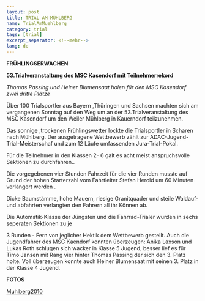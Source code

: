 ```yaml
---
layout: post
title: TRIAL AM MÜHLBERG
name: TrialAmMuehlberg
category: trial
tags: [trial]
excerpt_separator: <!--mehr-->
lang: de
---
```


**FRÜHLINGSERWACHEN**
 
<!--mehr-->

**53.Trialveranstaltung des MSC  Kasendorf mit Teilnehmerrekord**

*Thomas Passing und Heiner Blumensaat holen für den MSC Kasendorf zwei dritte Plätze*

Über 100 Trialsportler aus Bayern ,Thüringen und Sachsen machten sich am vergangenen Sonntag auf den Weg um an der 53.Trialveranstaltung des MSC Kasendorf um den Weiler Mühlberg in Kauerndorf teilzunehmen.

Das sonnige ,trockenen Frühlingswetter lockte die Trialsportler in Scharen nach Mühlberg. Der ausgetragene Wettbewerb zählt zur ADAC-Jugend-Trial-Meisterschaf und zum 12 Läufe umfassenden  Jura-Trial-Pokal.

Für die Teilnehmer in den Klassen 2- 6 galt es acht meist anspruchsvolle Sektionen zu durchfahren..

Die vorgegebenen  vier Stunden Fahrzeit für die vier Runden musste auf Grund der hohen Starterzahl     vom Fahrtleiter Stefan Herold um 60 Minuten verlängert werden .

Dicke Baumstämme, hohe Mauern, riesige Granitquader und steile Waldauf- und abfahrten verlangten den Fahrern all ihr Können ab.

Die Automatik-Klasse der Jüngsten und die Fahrrad-Trialer wurden in sechs seperaten Sektionen zu je

3 Runden - Fern von jeglicher Hektik dem Wettbewerb gestellt. Auch die Jugendfahrer des MSC Kaendorf konnten überzeugen: Anika Laxson und Lukas Roth schlugen sich wacker in Klasse 5 Jugend, besser lief es für  Timo Jansen mit Rang vier hinter Thomas Passing der sich den 3. Platz holte. Voll überzeugen konnte auch Heiner Blumensaat mit seinen 3. Platz in der Klasse 4 Jugend.

**FOTOS**

[Muhlberg2010](https://plus.google.com/photos/108656924518465552879)
